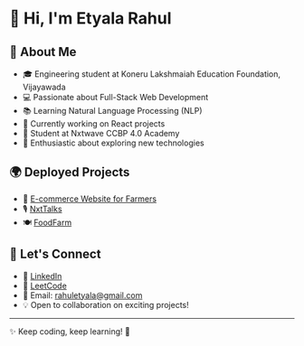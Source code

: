 # 👋 Hi, I'm Etyala Rahul  

## 🚀 About Me  
- 🎓 Engineering student at Koneru Lakshmaiah Education Foundation, Vijayawada  
- 💻 Passionate about Full-Stack Web Development  
- 📚 Learning Natural Language Processing (NLP)  
- 🎯 Currently working on React projects  
- 📖 Student at Nxtwave CCBP 4.0 Academy  
- 🌱 Enthusiastic about exploring new technologies  

## 🌍 Deployed Projects  
- 🛒 [E-commerce Website for Farmers](https://e-commerce-fron-89rh.onrender.com/)  
- 🎙️ [NxtTalks](https://rahuletyala.ccbp.tech/)  
- 🍽️ [FoodFarm](https://rahuletyalafm.ccbp.tech/)  

## 🤝 Let's Connect  
- 🔗 [LinkedIn](https://www.linkedin.com/in/etyalarahul/)  
- 🔢 [LeetCode](https://leetcode.com/u/klu2300032656/)  
- 📧 Email: rahuletyala@gmail.com  
- 💡 Open to collaboration on exciting projects!  

---
✨ Keep coding, keep learning! 🚀  
